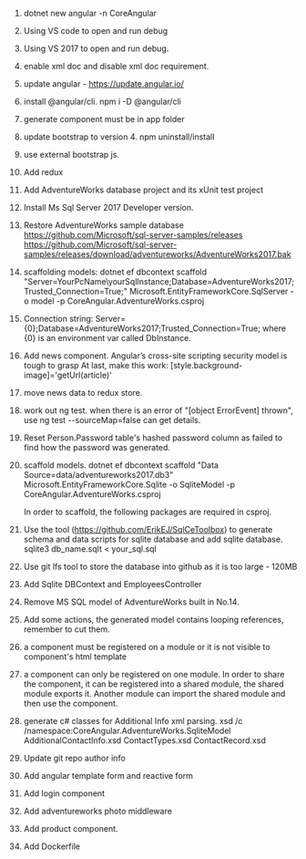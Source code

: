 1. dotnet new angular -n CoreAngular
2. Using VS code to open and run debug
3. Using VS 2017 to open and run debug.
4. enable xml doc and disable xml doc requirement.
5. update angular - https://update.angular.io/
6. install @angular/cli. npm i -D @angular/cli
7. generate component must be in app folder 
8. update bootstrap to version 4. npm uninstall/install
9. use external bootstrap js.
10. Add redux
11. Add AdventureWorks database project and its xUnit test project
12. Install Ms Sql Server 2017 Developer version.
13. Restore AdventureWorks sample database 
	https://github.com/Microsoft/sql-server-samples/releases	
	https://github.com/Microsoft/sql-server-samples/releases/download/adventureworks/AdventureWorks2017.bak
14. scaffolding models: 
dotnet ef dbcontext scaffold "Server=YourPcName\yourSqlInstance;Database=AdventureWorks2017;Trusted_Connection=True;" 
Microsoft.EntityFrameworkCore.SqlServer -o model -p CoreAngular.AdventureWorks.csproj
15. Connection string: Server={0};Database=AdventureWorks2017;Trusted_Connection=True; 
	where {0} is an environment var called DbInstance.
16. Add news component. Angular’s cross-site scripting security model is tough to grasp
    At last, make this work: [style.background-image]='getUrl(article)'
17. move news data to redux store.
18. work out ng test. when there is an error of "[object ErrorEvent] thrown", use
	ng test --sourceMap=false can get details.
19. Reset Person.Password table's hashed password column as failed to find how the password was generated.
20. scaffold models.
    dotnet ef dbcontext scaffold "Data Source=data/adventureworks2017.db3" Microsoft.EntityFrameworkCore.Sqlite -o SqliteModel -p 
	CoreAngular.AdventureWorks.csproj

	In order to scaffold, the following packages are required in csproj.
    <PackageReference Include="Microsoft.EntityFrameworkCore.Sqlite.Core" Version="2.1.1" />
    <PackageReference Include="Microsoft.EntityFrameworkCore.Sqlite.Design" Version="1.1.5" />
    <PackageReference Include="SQLitePCLRaw.bundle_green" Version="1.1.11" />

21. Use the tool (https://github.com/ErikEJ/SqlCeToolbox) to generate schema and data scripts for sqlite database and add sqlite database.
	sqlite3 db_name.sqlt < your_sql.sql
22. Use git lfs tool to store the database into github as it is too large - 120MB
23. Add Sqlite DBContext and EmployeesController
24. Remove MS SQL model of AdventureWorks built in No.14.
25. Add some actions, the generated model contains looping references, remember to cut them.
26. a component must be registered on a module or it is not visible to component's html template
27. a component can only be registered on one module. In order to share the component, it can be registered into a shared module, the shared module exports it. Another module can import the shared module and then use the component. 
28. generate c# classes for Additional Info xml parsing.
	xsd /c /namespace:CoreAngular.AdventureWorks.SqliteModel AdditionalContactInfo.xsd ContactTypes.xsd ContactRecord.xsd
29. Update git repo author info
30. Add angular template form and reactive form
31. Add login component
32. Add adventureworks photo middleware
33. Add product component.
34. Add Dockerfile
